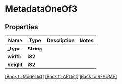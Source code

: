 # MetadataOneOf3

## Properties

Name | Type | Description | Notes
------------ | ------------- | ------------- | -------------
**_type** | **String** |  | 
**width** | **i32** |  | 
**height** | **i32** |  | 

[[Back to Model list]](../README.md#documentation-for-models) [[Back to API list]](../README.md#documentation-for-api-endpoints) [[Back to README]](../README.md)


